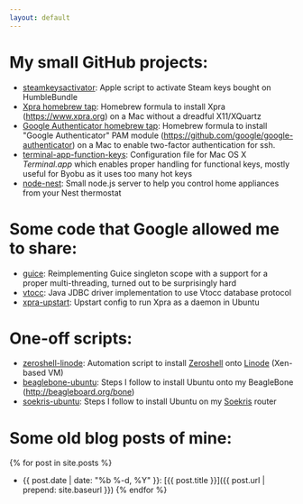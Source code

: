 ```yaml
---
layout: default
---
```


# My small GitHub projects:

* [steamkeysactivator](https://github.com/timothybasanov/steamkeysactivator):
  Apple script to activate Steam keys bought on HumbleBundle
* [Xpra homebrew tap](https://github.com/timothybasanov/homebrew-xpra): Homebrew
  formula to install Xpra (https://www.xpra.org) on a Mac 
  without a dreadful X11/XQuartz
* [Google Authenticator homebrew tap](https://github.com/timothybasanov/homebrew-google-authenticator): Homebrew
  formula to install "Google Authenticator" PAM module (https://github.com/google/google-authenticator) on a Mac
  to enable two-factor authentication for ssh.
* [terminal-app-function-keys](https://github.com/timothybasanov/terminal-app-function-keys):
  Configuration file for Mac OS X *Terminal.app* which enables proper handling
  for functional keys, mostly useful for Byobu as it uses too many hot keys
* [node-nest](https://github.com/timothybasanov/node-nest): Small node.js
  server to help you control home appliances from your Nest thermostat

# Some code that Google allowed me to share:

* [guice](https://github.com/google/guice/commits?author=timofeyb):
  Reimplementing Guice singleton scope with a support for a proper
  multi-threading, turned out to be surprisingly hard
* [vtocc](https://github.com/youtube/vitess/commits?author=timofeyb):
  Java JDBC driver implementation to use Vtocc database protocol
* [xpra-upstart](https://github.com/timofeyb/xpra-upstart): Upstart config
  to run Xpra as a daemon in Ubuntu

# One-off scripts:

* [zeroshell-linode](https://github.com/timothybasanov/zeroshell-linode):
  Automation script to install [Zeroshell](http://www.wikiwand.com/en/Zeroshell) 
  onto [Linode](https://www.linode.com) (Xen-based VM)
* [beaglebone-ubuntu](https://gist.github.com/timothybasanov/4cac1f8be77a6f912886): 
  Steps I follow to install Ubuntu onto my BeagleBone (http://beagleboard.org/bone)
* [soekris-ubuntu](https://gist.github.com/timothybasanov/f87a337180dd153ed288):
  Steps I follow to install Ubuntu on my [Soekris](http://soekris.com) router

# Some old blog posts of mine:

{% for post in site.posts %}
* {{ post.date | date: "%b %-d, %Y" }}: [{{ post.title }}]({{ post.url | prepend: site.baseurl }})
{% endfor %}
